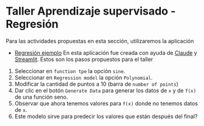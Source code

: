 # Taller Aprendizaje supervisado - Regresión 
Para las actividades propuestas en esta sección, utilizaremos la aplicación
- [Regresión ejemplo](https://appregression-gvxzp9puusjuz6h69ycpis.streamlit.app/)
En esta aplicación fue creada con ayuda de [Claude](https://claude.ai/) y [Streamlit](https://streamlit.io/).
Estos son los pasos propuestos para el taller
1. Seleccionar en `function tpe` la opción `sine`.
2. Seleccionar en `Regression model` la opción `Polynomial`.
3. Modificar la cantidad de puntos a 10 (barra de `number of points`)
4. Dar clic en el botón `Generate Data` para generar los datos de `x` y de `f(x)` de una función seno.
5. Observar que ahora tenemos valores para `f(x)` donde no tenemos datos de `x`.
6. Este modelo sirve para predecir los valores que están después del final?
